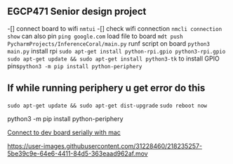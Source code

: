 ## EGCP471 Senior design project

-[] connect board to wifi `nmtui`
-[] check wifi connection `nmcli connection show`
can also pin `ping google.com`
load file to board `mdt push PycharmProjects/InferenceCoral/main.py`
runf script on board `python3 main.py`
install rpi `sudo apt-get install python-rpi.gpio python3-rpi.gpio`
`sudo apt-get update && sudo apt-get install python3-tk`
to install GPIO pins`python3 -m pip install python-periphery`

## If while running periphery u get error do this
`sudo apt-get update && sudo apt-get dist-upgrade`
`sudo reboot now`


python3 -m pip install python-periphery

[Connect to dev board serially with mac](https://coral.ai/docs/dev-board/serial-console/#connect-with-macos)

https://user-images.githubusercontent.com/31228460/218235257-5be39c9e-64e6-4411-84d5-363eaad962af.mov


